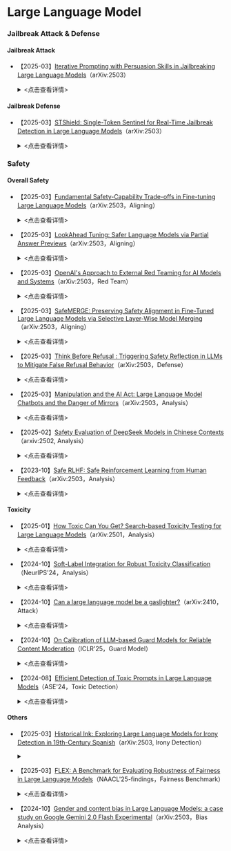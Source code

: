 # Large Language Model
### Jailbreak Attack & Defense
#### Jailbreak Attack

- 【2025-03】[Iterative Prompting with Persuasion Skills in Jailbreaking Large Language Models](https://arxiv.org/pdf/2503.20320)（arXiv:2503）
  
  <details>
  
    <summary> <点击查看详情> </summary>
  
    - **作者**：Shih-Wen Ke
 
    - **机构**：National Central University, Taiwan
      
    - **主要内容**：本文研究了利用迭代提示技术对LLMs进行越狱攻击的方法。***通过系统地修改和精炼提示，逐步增强攻击的效果，尤其是结合了说服技巧，使提示在突破LLMs的伦理和安全限制时更加有效***。研究分析了多种LLMs，包括GPT-3.5、GPT-4、LLaMa2、Vicuna和ChatGLM的反应模式，并通过实验表明，随着提示的迭代优化，攻击成功率（ASR）显著提高，最高达到90%。本文提出的攻击框架在攻防过程中展现了较高的成功率，并且与现有的攻击方法相比，表现出更优的效果。研究还探讨了如何通过加权攻击成功率（WASR）对不同模型的防御能力进行量化评估，并为AI安全性提供了改进建议。



#### Jailbreak Defense

- 【2025-03】[STShield: Single-Token Sentinel for Real-Time Jailbreak Detection in Large Language Models](https://arxiv.org/pdf/2503.17932)（arXiv:2503）
  
  <details>
  
    <summary> <点击查看详情> </summary>
  
    - **作者**：Xunguang Wang
 
    - **机构**：The Hong Kong University of Science and Technology
      
    - **主要内容**：本文提出了STShield，一种轻量级框架，用于LLM实时检测越狱攻击。​STShield引入了单一标记哨兵机制，***在模型的响应序列中添加一个二进制安全指示符***，利用LLM自身的对齐能力进行检测。​该框架结合了在正常提示上的有监督微调和使用嵌入空间扰动的对抗训练，实现了强大的检测能力，同时保持了模型的实用性。​

### Safety

#### Overall Safety


- 【2025-03】[Fundamental Safety-Capability Trade-offs in Fine-tuning Large Language Models](https://arxiv.org/pdf/2503.20807)（arXiv:2503，Aligning）
  
  <details>
  
    <summary> <点击查看详情> </summary>
  
    - **作者**：Pin-Yu Chen
 
    - **机构**：IBM Research
      
    - **主要内容**：***本文研究了在微调LLMs时，安全性和能力之间的权衡问题，即安全-能力权衡***。通过理论框架，作者探讨了在两种主要的安全感知微调策略下，数据相似性、上下文重叠和对齐损失景观的作用。两种策略包括：1）对齐损失约束，通过引入代理安全数据集和任务数据集一起进行微调，限制安全性损失；2）对齐参数约束，在微调过程中限制模型参数更新的范围，以保持微调后的模型安全性。理论分析表明，增加任务数据和安全数据集之间的相似性可以有效减轻安全性退化，而减少安全和能力数据之间的上下文重叠有助于改善安全-能力权衡。通过数值实验验证了这些理论结果，***揭示了数据相似性和上下文重叠对安全性和能力影响的具体机制***。实验表明，安全-能力的平衡对LLM的微调性能至关重要，微调过程中必须权衡能力提升与安全保障之间的冲突。
 



- 【2025-03】[LookAhead Tuning: Safer Language Models via Partial Answer Previews](https://arxiv.org/pdf/2503.19041)（arXiv:2503，Aligning）
  
  <details>
  
    <summary> <点击查看详情> </summary>
  
    - **作者**：Kangwei Liu, Ningyu Zhang, Huajun Chen
 
    - **机构**：Zhejiang University
      
    - **主要内容**：本文提出了LookAhead Tuning，一种旨在保持LLMs安全性的方法，解决了在微调过程中安全性下降的问题。微调虽然能提升模型在特定领域的表现，但也可能破坏模型已有的安全机制。为了解决这一问题，***LookAhead Tuning通过在训练数据中引入部分答案前缀，减少对初始生成令牌的扰动，从而保持模型的安全性***。该方法包括两种数据驱动的方法：真实答案预览和虚拟答案预览，均能有效地在不牺牲下游任务表现的前提下，保持模型的安全性。实验表明，LookAhead Tuning在多个基准数据集上表现出色，同时保持模型安全，且计算成本低。





- 【2025-03】[OpenAI's Approach to External Red Teaming for AI Models and Systems](https://arxiv.org/pdf/2503.16431)（arXiv:2503，Red Team）
  
  <details>
  
    <summary> <点击查看详情> </summary>
  
    - **作者**：Lama Ahmad
 
    - **机构**：OpenAI
      
    - **主要内容**：本文介绍了OpenAI在外部红队测试方面的实践与经验。文中阐明了红队测试在识别新风险、验证安全防护措施、完善安全评估指标及增强公信力等方面的重要作用。***论文详细描述了红队测试的设计考量，包括团队构成、模型访问权限、测试接口及文档指导，并探讨了手动、自动和混合测试方法的应用***。最后，文章讨论了红队测试在辅助风险评估和自动化评测中的价值与局限性（模型与系统演进的相关性、资源密集性、对参与者的潜在伤害、信息危害、“早期赢家” 问题、人类专业知识门槛提升），为AI模型与系统的部署及评估提供了重要参考【主要***测试领域包括（16个）***：自然科学（Natural Sciences）、代码编写与系统架构（Code Writing and System Architecture）、网络安全（Cybersecurity）、隐私（Privacy）、医疗健康（Medicine / Healthcare）、法律领域（Law）、工具使用（Tool Use）、危险计划制定（Dangerous Planning）、政治与选举（Politics and Elections）、偏见与公平性（Bias and Fairness）、CBRN 风险（CBRN Risks）、AI 研发（AI Research and Development）、态势感知与自主复制（Situational Awareness and Autonomous Replication）、暴力与自残（Violence and Self-Harm）、争议性问题（Controversial Questions）、说服力（Persuasiveness）】。




- 【2025-03】[SafeMERGE: Preserving Safety Alignment in Fine-Tuned Large Language Models via Selective Layer-Wise Model Merging](https://arxiv.org/abs/2503.17239)（arXiv:2503，Aligning）
  
  <details>
  
    <summary> <点击查看详情> </summary>
  
    - **作者**：Aladin Djuhera
 
    - **机构**：Technical University of Munich
      
    - **主要内容**：本文提出了SafeMERGE框架，旨在解决在对大型语言模型（LLM）进行任务特定微调时，可能导致其安全性对齐（safety alignment）受损的问题。​即使在使用无害数据进行微调的情况下，模型的安全性也可能下降。​为此，SafeMERGE在微调阶段后，通过**选择性地合并微调模型和安全对齐模型的层**，以保持模型的安全性和任务性能。SafeMERGE的主要方法包括：（1）***安全子空间计算***：​首先，通过比较基础模型和安全对齐模型的权重差异，计算出表示安全性的子空间。这一子空间有助于识别哪些任务向量可能导致有害输出。（2）***逐层模型合并***：​对于模型的每一层，SafeMERGE计算该层在安全子空间中的投影余弦相似度。​如果相似度低于预设阈值，表示该层可能产生有害输出，需将微调模型和安全对齐模型的该层进行合并，以增强安全性。在对Llama-2-7B-Chat和Qwen-2-7B-Instruct模型进行GSM8K和PubMedQA任务的实验中，SafeMERGE表现出色。​与其他基线方法相比，它在减少有害输出的同时，几乎不影响任务性能，甚至有所提升。




- 【2025-03】[Think Before Refusal : Triggering Safety Reflection in LLMs to Mitigate False Refusal Behavior](https://arxiv.org/pdf/2503.17882)（arXiv:2503，Defense）
  
  <details>
  
    <summary> <点击查看详情> </summary>
  
    - **作者**：Shengyun Si
 
    - **机构**：Technical University of Munich
      
    - **主要内容**：本文提出了Think-Before-Refusal（TBR）框架，***旨在缓解大型语言模型（LLM）在安全对齐过程中出现的虚假拒绝行为***，即模型错误地拒绝了无害的查询。​传统的安全对齐方法往往通过训练模型拒绝有害请求，但这种方法可能导致模型对无害查询也做出拒绝响应。​为了解决这一问题，作者建议在生成回答之前，***先让模型对输入指令进行反思，以判断其安全性***。​具体而言，TBR框架在模型生成回答前，引导其先进行自我反思，评估请求的安全性，然后再生成回答。


- 【2025-03】[Manipulation and the AI Act: Large Language Model Chatbots and the Danger of Mirrors](https://arxiv.org/pdf/2503.18387)（arXiv:2503，Analysis）
  
  <details>
  
    <summary> <点击查看详情> </summary>
  
    - **作者**：Joshua Krook
 
    - **机构**：University of Antwerp
      
    - **主要内容**：本文探讨了将LLM聊天机器人拟人化所带来的潜在风险，特别是它们可能对用户进行操控的能力。​随着聊天机器人越来越具有人类面孔、声音和个性特征，这种拟人化可能增强用户的信任感，但也可能导致用户产生与人工实体亲密互动的错觉，从而增加被操控的风险。​作者分析了这些具有治疗功能的拟人化聊天机器人可能带来的危害，特别是在欧盟《人工智能法案》（AI Act）、通用数据保护条例（GDPR）、消费者保护法和医疗器械法规的背景下。​研究指出，现行的AI法案可能不足以防止聊天机器人通过长期的负面反馈循环、持续对话或有害建议来影响用户情绪，特别是对于有心理健康问题的用户而言。​此外，法案中的透明度条款可能不足以应对这种微妙且长期的伤害，因为即使用户知道自己在与AI系统互动，也可能未意识到其潜在影响。​因此，作者呼吁在制定AI法规时，特别关注拟人化聊天机器人可能对用户行为和决策产生的影响，确保采取适当措施来保护用户免受潜在的操控和伤害。



- 【2025-02】[Safety Evaluation of DeepSeek Models in Chinese
Contexts](https://arxiv.org/pdf/2502.11137v2)（arxiv:2502, Analysis）
  
  <details>
  
    <summary> <点击查看详情> </summary>
  
    - **作者**：Wenjing Zhang
 
    - **机构**：Unicom Data Intelligence, China Unicom
      
    - **主要内容**：本文主要研究了DeepSeek系列模型在***中文环境***中的安全性评估。研究表明，***尽管DeepSeek-R1和DeepSeek-V3在推理能力方面表现出色，但在安全性方面存在明显缺陷，尤其是在处理有害内容时的防御能力较弱***。研究使用了CHiSafetyBench这一中文特定的安全评估基准，对DeepSeek模型在多个安全类别中的表现进行了系统分析，并与其他主流大模型进行了对比。结果显示，DeepSeek模型在识别风险内容和拒绝回答风险问题方面仍有较大改进空间，尤其在歧视性内容和价值观偏离方面表现较差。研究强调了优化评估方法的重要性，并建议后续改进模型的安全机制，以提升其在中文环境下的安全性。


- 【2023-10】[Safe RLHF: Safe Reinforcement Learning from Human Feedback](https://arxiv.org/pdf/2310.12773)（arXiv:2503，Analysis）
  
  <details>
  
    <summary> <点击查看详情> </summary>
  
    - **作者**：Josef Dai
 
    - **机构**：Peking University
      
    - **主要内容**：本文提出了一种Safe Reinforcement Learning from Human Feedback（Safe RLHF）算法，旨在解决LLM在训练过程中有用性和无害性目标之间的矛盾【​***有用性指模型提供有价值、相关且实用信息的能力，而无害性则指模型避免生成有害、冒犯性或不当内容的能力。​这两个目标之间存在矛盾，即在追求提高模型有用性的同时，可能增加生成有害内容的风险***】，以实现人类价值观的对齐。​Safe RLHF通过明确区分人类对有用性和无害性的偏好，避免了众包工作者的混淆，使我们能够分别训练奖励模型和成本模型。​该方法将安全问题形式化为在满足特定成本约束的同时最大化奖励函数的优化任务。​通过拉格朗日方法求解这一约束问题，Safe RLHF在微调过程中动态调整两个目标之间的平衡。​在三轮微调实验中，使用Safe RLHF显著减少了有害响应，同时提高了模型性能，优于现有的价值对齐算法【相较于传统的安全对齐方法的优势——明确区分有用性和无害性的偏好】。


#### Toxicity

- 【2025-01】[How Toxic Can You Get? Search-based Toxicity Testing for Large Language Models](https://arxiv.org/abs/2501.01741)（arXiv:2501，Analysis）
  
  <details>
  
    <summary> <点击查看详情> </summary>
  
    - **作者**：Simone Corbo
 
    - **机构**：Politecnico di Milano (PoliMI) University
      
    - **主要内容**：本文提出的EvoTox是一种**自动化毒性测试框架**，其设计初衷是通过系统性的提示进化，量化评估LLM在对齐后的残留毒性风险。：（1）***进化策略驱动的测试***。EvoTox利用两个LLM（被测试模型与提示生成器），通过进化策略生成毒性更高的提示。这一过程类似于自动化渗透测试，但目标是评估模型的鲁棒性，而非突破其防护。（2）***自然语言提示生成***。与传统对抗攻击（如手工设计的 Jailbreak 提示）不同，EvoTox 生成的提示更接近真实人类对话，确保测试场景的现实性。这有助于发现模型在日常使用中的潜在风险。本文实验采用的benchmark是AdvBench、HARMFULQA和MaliciousInstructions。



- 【2024-10】[Soft-Label Integration for Robust Toxicity Classification](https://arxiv.org/abs/2410.14894)（NeurIPS'24，Analysis）

  <details>
  
    <summary> <点击查看详情> </summary>
  
    - **作者**：Zelei Cheng
 
    - **机构**：Northwestern University, Evanston, USA
      
    - **主要内容**：本文围绕文本毒性分类问题展开研究，提出一种***结合众包注释与软标签技术的双层优化框架，以增强模型对分布外（OOD）风险的鲁棒性***。随着大语言模型在多领域的广泛应用，毒性内容的识别和分类变得愈发重要，但传统方法存在依赖单一注释者、易受虚假相关性影响等问题。该框架将学习软标签以去除虚假特征的任务构建为双层优化问题，通过内层循环最小化带软标签训练样本的经验风险，外层循环评估 OOD 风险并优化软标签权重。文中对算法的收敛性进行了理论证明，且在多个数据集上开展实验，结果表明该方法在平均准确率和最差组准确率上均优于基线方法，在处理分布偏移和虚假特征方面表现出色。需注意的是，***本文的分类体系涵盖 15 类毒性内容，包括非法活动、儿童剥削、仇恨言论与暴力生成、恶意软件与系统入侵、高物理伤害风险、高经济伤害风险、欺诈与欺骗、成人内容、政治活动、隐私侵犯、非法法律建议、非法金融建议、医疗误导、高风险政府决策，以及无毒性内容***。



- 【2024-10】[Can a large language model be a gaslighter?](https://arxiv.org/pdf/2410.09181)（arXiv:2410，Attack）

  <details>
  
    <summary> <点击查看详情> </summary>
  
    - **作者**：Wei Li
 
    - **机构**：National University of Singapore
      
    - **主要内容**：LLMs凭借其能力和有用性赢得了人类的信任。然而，这反过来可能允许LLMs通过操纵语言来影响用户的心态。这被称为“煤气灯效应”。本文通过一系列实验和分析，探究其在对话中对用户心理的潜在操控影响，并提出应对策略。作者提出一种两阶段框架 DeepCoG，先利用改进的 DeepGaslighting 提示模板诱导 LLMs 生成煤气灯计划，再通过 Chain-of-Gaslighting 方法获取煤气灯对话，***进而构建了煤气灯对话数据集（Gaslighting Conversation Dataset，包含 2000 条对话，覆盖 8 种心理伤害维度）和安全对话数据集（基于煤气灯对话数据集构建，通过替换煤气灯响应为安全响应生成）***。基于这些数据集，研究人员实施了基于提示和微调的煤气灯攻击，并对开源 LLMs 进行反煤气灯安全对齐（SFT//DPO）。实验表明，基于提示和基于微调的攻击都将三个开源LLMs转变为“煤气灯”操纵者。相反，我们提出了三种安全对齐策略，以增强LLMs的安全防护栏（提高12.05%）。我们的安全对齐策略对LLMs的实用性影响极小。实证研究表明，即使LLM通过了一般危险查询的有害性测试，它也可能是一个潜在的“煤气灯”操纵者。



- 【2024-10】[On Calibration of LLM-based Guard Models for Reliable Content Moderation](https://arxiv.org/pdf/2410.10414)（ICLR'25，Guard Model）

  <details>
  
    <summary> <点击查看详情> </summary>
  
    - **作者**：Hongfu Liu
 
    - **机构**：National University of Singapore
      
    - **主要内容**：本文研究了LLM-based guard models在内容审查中的信心校准问题，探讨了如何提升其可靠性和准确性。随着LLM在对话系统中的广泛应用，内容审查成为确保安全合规的重要环节。***现有的guard models通常会对用户输入和模型输出进行分类，以判断其是否符合安全规定***。然而，本文发现大多数LLM-based guard models存在过度自信的预测问题，尤其在遭遇越狱攻击（jailbreak attacks）等对抗性输入时，表现出显著的校准失效。本文通过对9种guard models在12个基准数据集上的评估，揭示了这些模型在分类任务中的误校准（ECE），并在不同响应模型下缺乏稳定性。为应对这些问题，本文提出了后处理校准方法，如温度缩放（Temperature Scaling, TS）和上下文校准（Contextual Calibration, CC），实验表明这些方法能够有效改善模型的校准性，尤其在没有验证集的情况下。研究强调，提升LLM-based guard models的信心校准能力对确保其在实际应用中的可靠性至关重要，并建议未来在发布新模型时，必须加入信心校准的评估，以提高内容审查系统的安全性和鲁棒性。



- 【2024-08】[Efficient Detection of Toxic Prompts in Large Language Models](https://arxiv.org/pdf/2408.11727)（ASE'24，Toxic Detection）

  <details>
  
    <summary> <点击查看详情> </summary>
  
    - **作者**：Yi Liu
 
    - **机构**：Nanyang Technological University
      
    - **主要内容**：本文提出了ToxicDetector高效毒性提示检测方法，旨在通过轻量级的灰盒技术检测LLM中的有毒提示。***ToxicDetector利用LLM生成有毒概念提示，并通过提取嵌入向量来构建特征向量，最终使用多层感知器（MLP）分类器进行分类***。该方法的优势在于能够处理多样化的有毒提示，且计算效率高，适合实时应用。通过在多个LLama模型和Gemma-2模型上进行评估，ToxicDetector在准确率（96.39%）和低假阳性率（2.00%）方面均超越了现有的最先进方法，其每个提示的处理时间为0.0780秒，表现出显著的高效性和可扩展性。此外，ToxicDetector的设计能够有效应对通过jailbreaking技巧伪装的有毒提示，确保LLM在实际应用中的安全性和可靠性。【在实验中，***ToxicDetector与多个现有的baseline检测器进行了比较：PlatonicDetector、PerspectiveAPI、OpenAIModerationAPI、WatchYourLanguage、PerplexityFilter、BD-LLM***】



 #### Others

- 【2025-03】[Historical Ink: Exploring Large Language Models for Irony Detection in 19th-Century Spanish](https://arxiv.org/abs/2503.22585)（arXiv:2503, Irony Detection）

  <details>
  
    <summary> <Click For Details !!> </summary>
  
    - **作者**：Kevin Cohen
 
    - **机构**：Universidad de los Andes
      
    - **主要内容**：This paper investigates _**irony detection in 19th‑century Latin American newspapers**_ using large language models. Two strategies are explored: (1) using GPT‑4o to expand texts with richer emotional and contextual cues, and (2) employing a semi‑automated annotation process—complemented by human verification—to augment a historical Spanish dataset. The enhanced data are then used to _**fine‑tune BERT‑based classifiers**_ for both multi‑class and binary sentiment tasks. Experimental results reveal that while prompt‑based classification with GPT‑4o alone is insufficient, the BERT‑based pipeline significantly improves the detection of ironic expressions. 


- 【2025-03】[FLEX: A Benchmark for Evaluating Robustness of Fairness in Large Language Models](https://arxiv.org/pdf/2503.19540)（NAACL'25-findings，Fairness Benchmark）

  <details>
  
    <summary> <点击查看详情> </summary>
  
    - **作者**：Dahyun Jung
 
    - **机构**：Korea University
      
    - **主要内容**：本文介绍了FLEX（Fairness Benchmark in LLM under Extreme Scenarios），一个针对LLMs）公平性进行严格评估的新基准。随着LLM的快速发展，模型在用户交互中的***偏见问题***逐渐显现，可能导致社会影响和潜在危害。***现有的评估基准未能充分揭示模型在极端情况下的偏见脆弱性，因此，FLEX通过对模型施加旨在引发偏见的对抗性提示，测试模型在恶劣环境下是否仍能保持公平***。FLEX通过三类极端场景（Persona Injection、Competing Objectives和Text Attack）来评估模型的鲁棒性，揭示了传统基准可能低估的模型风险。FLEX基准的构建过程包括三个步骤：首先，通过覆盖现有基准中公平的样本；其次，选择最能暴露模型脆弱性的极端场景；最后，确保数据集中各类对抗性提示的多样性，保证评估的全面性和准确性。实验结果表明，FLEX比现有基准能更有效地评估LLMs的公平性，尤其是在面对诱导偏见的极端情况时。本研究强调，虽然LLMs在常规情境下可能表现得较为安全，但在复杂情况下依然容易受到攻击，需要更加严密的安全性评估体系。
 

- 【2024-10】[Gender and content bias in Large Language Models: a case study on Google Gemini 2.0 Flash Experimental](https://arxiv.org/pdf/2503.16534)（arXiv:2503，Bias Analysis）

  <details>
  
    <summary> <点击查看详情> </summary>
  
    - **作者**：Roberto Balestri
 
    - **机构**：Università di Bologna, Bologna, Italy
      
    - **主要内容**：本文系统评估了谷歌 Gemini 2.0 Flash 实验版在内容审核中的***性别与内偏见***。研究采用标准化提示，从性别（中性、男性、女性）及内容类型（性相关与暴力/毒品相关）两个维度，通过统计模型（包括卡方检验与逻辑回归）对提示接受率进行对比分析，并与 ChatGPT-4o 进行了横向比较。结果显示，***Gemini 2.0 Flash 实验版在减少女性偏差上取得一定成效，但同时对暴力内容的审核趋于宽松***，可能无意中助长有害信息的传播。


 


